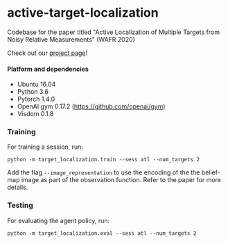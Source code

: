# active-target-localization
Codebase for the paper titled "Active Localization of Multiple Targets from Noisy Relative Measurements" (WAFR 2020)

Check out our [project page](https://ksengin.github.io/active-target-localization/)!

#### Platform and dependencies
* Ubuntu 16.04 
* Python 3.6
* Pytorch 1.4.0
* OpenAI gym 0.17.2 (https://github.com/openai/gym)
* Visdom 0.1.8


### Training

For training a session, run:

```shell
python -m target_localization.train --sess atl --num_targets 2 
```

Add the flag `--image_representation` to use the encoding of the the belief-map image as part of the observation function. Refer to the paper for more details.

### Testing

For evaluating the agent policy, run:

```shell
python -m target_localization.eval --sess atl --num_targets 2 
```
